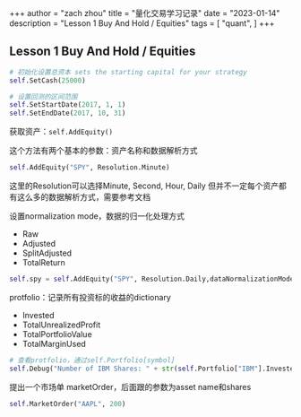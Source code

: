 +++
author = "zach zhou"
title = "量化交易学习记录"
date = "2023-01-14"
description = "Lesson 1 Buy And Hold / Equities"
tags = [
    "quant",
]
+++
## Lesson 1 Buy And Hold / Equities

```python
# 初始化设置总资本 sets the starting capital for your strategy
self.SetCash(25000)

# 设置回测的区间范围
self.SetStartDate(2017, 1, 1)
self.SetEndDate(2017, 10, 31)

```

获取资产：`self.AddEquity()`

这个方法有两个基本的参数：资产名称和数据解析方式
```python
self.AddEquity("SPY", Resolution.Minute)
```

这里的Resolution可以选择Minute, Second, Hour, Daily
但并不一定每个资产都有这么多的数据解析方式，需要参考文档

设置normalization mode，数据的归一化处理方式
- Raw
- Adjusted
- SplitAdjusted
- TotalReturn
```python
self.spy = self.AddEquity("SPY", Resolution.Daily,dataNormalizationMode=DataNormalizationMode.Raw)
```

protfolio：记录所有投资标的收益的dictionary
- Invested
- TotalUnrealizedProfit
- TotalPortfolioValue
- TotalMarginUsed
```python
# 查看protfolio，通过self.Portfolio[symbol]
self.Debug("Number of IBM Shares: " + str(self.Portfolio["IBM"].Invested))
```

提出一个市场单 marketOrder，后面跟的参数为asset name和shares
```python
self.MarketOrder("AAPL", 200)
```

